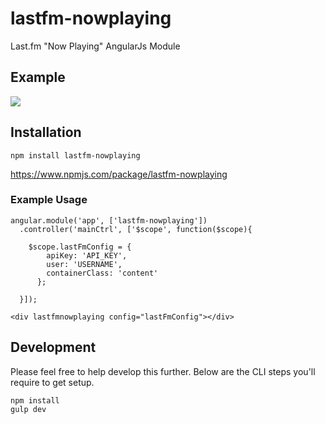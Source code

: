 # lastfm-nowplaying
Last.fm "Now Playing" AngularJs Module

## Example

![](https://user-images.githubusercontent.com/15653985/28939280-af86aa30-7888-11e7-8c63-81ca50066192.png)

## Installation

```
npm install lastfm-nowplaying
```
https://www.npmjs.com/package/lastfm-nowplaying


### Example Usage

```
angular.module('app', ['lastfm-nowplaying'])
  .controller('mainCtrl', ['$scope', function($scope){

    $scope.lastFmConfig = {
        apiKey: 'API_KEY',
        user: 'USERNAME',
        containerClass: 'content'
      };

  }]);
```

```
<div lastfmnowplaying config="lastFmConfig"></div>
```


## Development

Please feel free to help develop this further. Below are the CLI steps you'll require to get setup.

```
npm install
gulp dev
```
